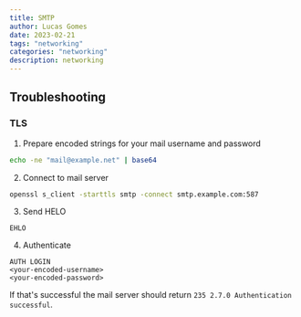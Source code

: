 ```yaml
---
title: SMTP
author: Lucas Gomes
date: 2023-02-21
tags: "networking"
categories: "networking"
description: networking
---
```


## Troubleshooting

### TLS

1. Prepare encoded strings for your mail username and password

```bash
echo -ne "mail@example.net" | base64
```

2. Connect to mail server

```bash
openssl s_client -starttls smtp -connect smtp.example.com:587
```

3. Send HELO

```smtp
EHLO
```

4. Authenticate

```smtp
AUTH LOGIN
<your-encoded-username>
<your-encoded-password>
```

If that's successful the mail server should return `235 2.7.0 Authentication successful`.
